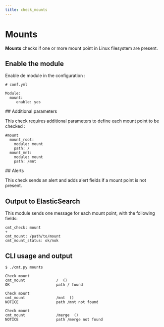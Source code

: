 ```yaml
---
title: check_mounts
---
```


# Mounts

**Mounts** checks if one or more mount point in Linux filesystem are present.

## Enable the module

Enable de module in the configuration :

    # conf.yml

	Module:
  	  mount:
  	     enable: yes

## Additional parameters

This check requires additional parameters to define each mount point to be checked :

	#mount
	  mount_root:
	    module: mount
	    path: /
	  mount_mnt:
	    module: mount
	    path: /mnt


## Alerts

This check sends an alert and adds alert fields if a mount point is not present.


## Output to ElasticSearch

This module sends one message for each mount point, with the following fields:

	cmt_check: mount
	+
	cmt_mount: /path/to/mount
	cmt_mount_status: ok/nok

## CLI usage and output

	$ ./cmt.py mounts

	Check mount 
	cmt_mount              /  () 
	OK                     path / found

	Check mount 
	cmt_mount              /mnt  () 
	NOTICE                 path /mnt not found

	Check mount 
	cmt_mount              /merge  () 
	NOTICE                 path /merge not found




